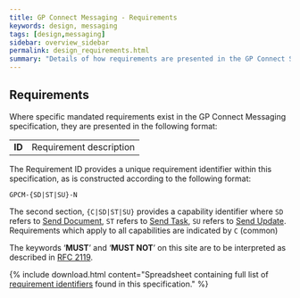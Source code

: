 ```yaml
---
title: GP Connect Messaging - Requirements
keywords: design, messaging
tags: [design,messaging]
sidebar: overview_sidebar
permalink: design_requirements.html
summary: "Details of how requirements are presented in the GP Connect Specification"
---
```


## Requirements ##

Where specific mandated requirements exist in the GP Connect Messaging specification, they are presented in the following format:

<table class="requirement-box">
  <tr>
    <td><b>ID</b></td>
    <td>Requirement description</td>
  </tr>
</table> 

The Requirement ID provides a unique requirement identifier within this specification, as is constructed according to the following format:

`GPCM-{SD|ST|SU}-N` 

The second section, `{C|SD|ST|SU}` provides a capability identifier where `SD` refers to [Send Document](senddocumemnt.html), `ST` refers to [Send Task](sendtask.html), `SU` refers to [Send Update](sendupdate.html). Requirements which apply to all capabilities are indicated by `C` (common)

The keywords ‘**MUST**’ and ‘**MUST NOT**’ on this site are to be interpreted as described in [RFC 2119](https://www.ietf.org/rfc/rfc2119.txt).

{% include download.html content="Spreadsheet containing full list of [requirement identifiers](downloads/GPConnectMessaging-Requirements.xlsx) found in this specification." %}